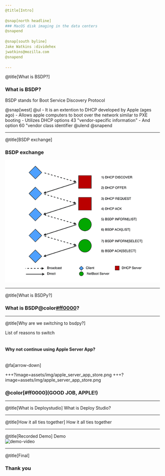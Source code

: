 ```yaml
---
@title[Intro]

@snap[north headline]
### MacOS disk imaging in the data centers
@snapend

@snap[south byline]
Jake Watkins :dividehex
jwatkins@mozilla.com
@snapend

---
```

@title[What is BSDP?]

### What is BSDP?
BSDP stands for Boot Service Discovery Protocol
<p>
@snap[west]
@ul
 - It is an extention to DHCP developed by Apple (ages ago)
 - Allows apple computers to boot over the network similar to PXE booting
 - Utilizes DHCP options 43 "vendor-specific information"
 - And option 60 "vendor class identifier
@ulend
@snapend

---
@title[BSDP exchange]
### BSDP exchange
![Image-Relative](assets/img/BSDP_exchange.PNG)

---
@title[What is BSDPy?]
### What is BSDP@color[#ff0000](y)?


---
@title[Why are we switching to bsdpy?]

List of reasons to switch
<br><br>
#### Why not continue using Apple Server App?
<br>
@fa[arrow-down]

+++?image=assets/img/apple_server_app_store.png
+++?image=assets/img/apple_server_app_store.png
### @color[#ff0000](GOOD JOB, APPLE!)

---
@title[What is Deploystudio]
What is Deploy Studio?

---
@title[How it all ties together]
How it all ties together


---
@title[Recorded Demo]
Demo
<br>
![demo-video](https://player.vimeo.com/video/303137935)

---
@title[Final]

### Thank you

